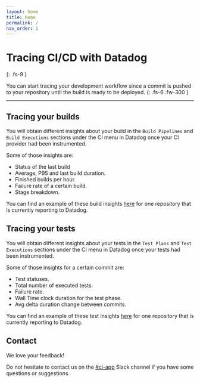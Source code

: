 ```yaml
---
layout: home
title: Home
permalink: /
nav_order: 1
---
```


# Tracing CI/CD with Datadog
{: .fs-9 }

You can start tracing your development workflow since a commit is pushed to your repository until the build is ready to be deployed.
{: .fs-6 .fw-300 }

---

## Tracing your builds

You will obtain different insights about your build in the `Build Pipelines` and `Build Executions` sections under the CI menu in Datadog once your CI provider had been instrumented.

Some of those insights are:
* Status of the last build
* Average, P95 and last build duration.
* Finished builds per hour.
* Failure rate of a certain build.
* Stage breakdown.

You can find an example of these build insights [here](https://app.datadoghq.com/ci/build-pipeline-dashboard/DataDog%2Flogs-backend?env=prod&service=gitlab-ci&branch=prod&repoUrl=https%3A%2F%2Fgitlab.ddbuild.io%2FDataDog%2Flogs-backend.git) for one repository that is currently reporting to Datadog.

## Tracing your tests

You will obtain different insights about your tests in the `Test Plans` and `Test Executions` sections under the CI menu in Datadog once your tests had been instrumented.

Some of those insights for a certain commit are:
* Test statuses.
* Total number of executed tests.
* Failure rate.
* Wall Time clock duration for the test phase.
* Avg delta duration change between commits.

You can find an example of these test insights [here](https://app.datadoghq.com/ci/test-dashboard/logs-backend-tests?env=ci&branch=prod&repoUrl=https%3A%2F%2Fgitlab.ddbuild.io%2FDataDog%2Flogs-backend.git) for one repository that is currently reporting to Datadog.

## Contact

We love your feedback! 

Do not hesitate to contact us on the [#ci-app](https://dd.slack.com/archives/C016LJLRZQ9) Slack channel if you have some questions or suggestions. 
 